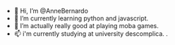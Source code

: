 - 👋 Hi, I’m @AnneBernardo
- 🌱 I’m currently learning python and javascript.
- 💞️ I’m actually really good at playing moba games.
- 📫 i'm currently studying at university descomplica. .

<!---
AnneBernardo/AnneBernardo is a ✨ special ✨ repository because its `README.md` (this file) appears on your GitHub profile.
You can click the Preview link to take a look at your changes.
--->
